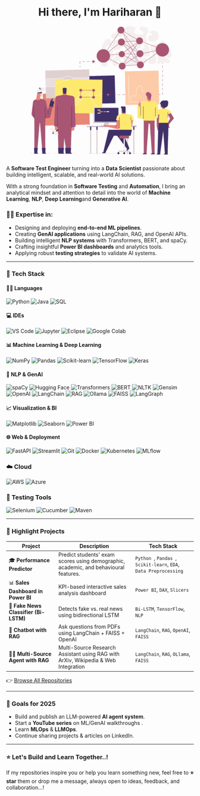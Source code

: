 <h1 align="center">Hi there, I'm Hariharan 👋</h1>

<p align="center">
  <img src="https://raw.githubusercontent.com/Hari-Balu/Hari-Balu/main/1_dyn06_XdPWdU3uDtWDfvdw.gif" width="900" alt="AI Coder Animation" />
</p>

A **Software Test Engineer** turning into a **Data Scientist** passionate about building intelligent, scalable, and real-world AI solutions.

With a strong foundation in **Software Testing** and **Automation**, I bring an analytical mindset and attention to detail into the world of **Machine Learning**, **NLP**, **Deep Learning**and **Generative AI**.

### 👨‍💻 Expertise in:
- Designing and deploying **end-to-end ML pipelines**.
- Creating **GenAI applications** using LangChain, RAG, and OpenAI APIs.
- Building intelligent **NLP systems** with Transformers, BERT, and spaCy.
- Crafting insightful **Power BI dashboards** and analytics tools.
- Applying robust **testing strategies** to validate AI systems.

---

### 🧰 Tech Stack

#### 👨‍💻 Languages  
![Python](https://img.shields.io/badge/python-3670A0?style=plastic&logo=python&logoColor=ffdd54)
![Java](https://img.shields.io/badge/java-ED8B00?style=plastic&logo=java&logoColor=white)
![SQL](https://img.shields.io/badge/mysql-4479A1?style=plastic&logo=mysql&logoColor=white)




#### 💻 IDEs
![VS Code](https://img.shields.io/badge/VSCode-007ACC?style=plastic&logo=visualstudiocode&logoColor=white)
![Jupyter](https://img.shields.io/badge/jupyter-F37626?style=plastic&logo=jupyter&logoColor=white)
![Eclipse](https://img.shields.io/badge/eclipse-2C2255?style=plastic&logo=eclipseide&logoColor=white)
![Google Colab](https://img.shields.io/badge/colab-F9AB00?style=plastic&logo=googlecolab&logoColor=white)



#### 📊 Machine Learning & Deep Learning  
![NumPy](https://img.shields.io/badge/numpy-013243?style=plastic&logo=numpy&logoColor=white)
![Pandas](https://img.shields.io/badge/pandas-150458?style=plastic&logo=pandas&logoColor=white)
![Scikit-learn](https://img.shields.io/badge/scikit--learn-F7931E?style=plastic&logo=scikitlearn&logoColor=white)
![TensorFlow](https://img.shields.io/badge/tensorflow-FF6F00?style=plastic&logo=tensorflow&logoColor=white)
![Keras](https://img.shields.io/badge/keras-D00000?style=plastic&logo=keras&logoColor=white)



#### 🧠 NLP & GenAI  

![spaCy](https://img.shields.io/badge/spaCy-09A3D5?style=plastic&logo=spacy&logoColor=white)
![Hugging Face](https://img.shields.io/badge/hugging%20face-FCC624?style=plastic&logo=huggingface&logoColor=black)
![Transformers](https://img.shields.io/badge/transformers-ffcc00?style=plastic&logo=huggingface&logoColor=black)
![BERT](https://img.shields.io/badge/bert-005BBB?style=plastic&logo=google&logoColor=white)
![NLTK](https://img.shields.io/badge/nltk-76B900?style=plastic&logo=python&logoColor=white)
![Gensim](https://img.shields.io/badge/gensim-3498DB?style=plastic&logo=python&logoColor=white)
![OpenAI](https://img.shields.io/badge/openai-412991?style=plastic&logo=openai&logoColor=white)
![LangChain](https://img.shields.io/badge/langchain-000000?style=plastic&logo=python&logoColor=white)
![RAG](https://img.shields.io/badge/RAG_(Retrieval_%2B_Generation)-6A5ACD?style=plastic&logo=python&logoColor=white)
![Ollama](https://img.shields.io/badge/ollama-000000?style=plastic&logo=python&logoColor=white)
![FAISS](https://img.shields.io/badge/faiss-0099CC?style=plastic&logo=python&logoColor=white)
![LangGraph](https://img.shields.io/badge/langgraph-4B0082?style=plastic&logo=python&logoColor=white)


#### 📈 Visualization & BI  
![Matplotlib](https://img.shields.io/badge/matplotlib-11557C?style=plastic&logo=python&logoColor=white)
![Seaborn](https://img.shields.io/badge/seaborn-4B8BBE?style=plastic&logo=python&logoColor=white)
![Power BI](https://img.shields.io/badge/power%20bi-F2C811?style=plastic&logo=powerbi&logoColor=black)


#### 🌐 Web & Deployment  
![FastAPI](https://img.shields.io/badge/fastapi-009688?style=plastic&logo=fastapi&logoColor=white)
![Streamlit](https://img.shields.io/badge/streamlit-FF4B4B?style=plastic&logo=streamlit&logoColor=white)
![Git](https://img.shields.io/badge/git-F05032?style=plastic&logo=git&logoColor=white)
![Docker](https://img.shields.io/badge/docker-2496ED?style=plastic&logo=docker&logoColor=white)
![Kubernetes](https://img.shields.io/badge/kubernetes-326CE5?style=plastic&logo=kubernetes&logoColor=white)
![MLflow](https://img.shields.io/badge/mlflow-020326?style=plastic&logo=mlflow&logoColor=white)

### ☁️ Cloud
![AWS](https://img.shields.io/badge/aws-232F3E?style=plastic&logo=amazonaws&logoColor=white)
![Azure](https://img.shields.io/badge/azure-0078D4?style=plastic&logo=microsoftazure&logoColor=white)


### 🧪 Testing Tools

![Selenium](https://img.shields.io/badge/selenium-43B02A?style=plastic&logo=selenium&logoColor=white)
![Cucumber](https://img.shields.io/badge/cucumber-23D96C?style=plastic&logo=cucumber&logoColor=white)
![Maven](https://img.shields.io/badge/maven-C71A36?style=plastic&logo=apachemaven&logoColor=white)



---

### 📂 Highlight Projects

| Project                                | Description                                                  | Tech Stack                            |
|----------------------------------------|--------------------------------------------------------------|----------------------------------------|
| 🎓 **Performance Predictor**           | Predict students' exam scores using demographic, academic, and behavioural features.                         | `Python `, `Pandas `, `Scikit-learn`, `EDA`, `Data Preprocessing`     |
| 📊 **Sales Dashboard in Power BI**     | KPI-based interactive sales analysis dashboard               | `Power BI`, `DAX`, `Slicers`           |
| 📜 **Fake News Classifier (Bi-LSTM)**  | Detects fake vs. real news using bidirectional LSTM          | `Bi-LSTM`, `TensorFlow`, `NLP`         |
| 🤖 **Chatbot with RAG**                | Ask questions from PDFs using LangChain + FAISS + OpenAI     | `LangChain`, `RAG`, `OpenAI`, `FAISS`  |
| 🕵🏻 **Multi-Source Agent with RAG**     | Multi-Source Research Assistant using RAG with ArXiv, Wikipedia & Web Integration  | `LangChain`, `RAG`, `OLlama`, `FAISS`  |


👉 [Browse All Repositories](https://github.com/Hari-Balu?tab=repositories)

---

### 🎯 Goals for 2025

-  Build and publish an LLM-powered **AI agent system**.
-  Start a **YouTube series** on ML/GenAI walkthroughs . 
-  Learn **MLOps** & **LLMOps**.  
-  Continue sharing projects & articles on LinkedIn.


---

### ⭐ Let's Build and Learn Together..!

If my repositories inspire you or help you learn something new, feel free to **⭐ star** them or drop me a message, always open to ideas, feedback, and collaboration...!

